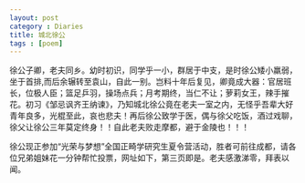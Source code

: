 ```yaml
---
layout: post
category : Diaries
title: 城北徐公
tags : [poem]
---
```



徐公子卿，老夫同乡。幼时初识，同学乎一小，群居于中支，是时徐公矮小羸弱，坐于首排,而后余辗转至袁山，自此一别。岂料十年后复见，卿竟成大器：官居班长，位极人臣；篮足乒羽，操场点兵；月考期终，当仁不让；萝莉女王，辣手摧花。初习《邹忌讽齐王纳谏》，乃知城北徐公竟在老夫一室之内，无怪乎吾辈大好青年良多，光棍至此，哀也悲夫！再后徐公致学于医，偶与徐父吃饭，酒过戏聊，徐父让徐公三年莫定终身！！自此老夫败走摩都，避于金陵也！！！

徐公现正参加“光荣与梦想”全国正畸学研究生夏令营活动，胜者可前往成都，请各位兄弟姐妹花一分钟帮忙投票，网址如下，第三页即是。老夫感激涕零，拜表以闻。